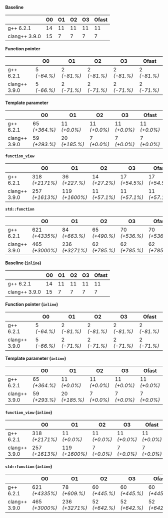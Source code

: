 **Baseline**

|               |  O0  |  O1  |  O2  |  O3  |  Ofast
|---------------|------|------|------|------|-------
|g++ 6.2.1      |  14  |  11  |  11  |  11  |  11
|clang++ 3.9.0  |  15  |  7   |  7   |  7   |  7





**Function pointer**

|               |  O0           |  O1           |  O2           |  O3           |  Ofast
|---------------|---------------|---------------|---------------|---------------|-------------
|g++ 6.2.1      |  5 *(-64.%)*  |  2 *(-81.%)*  |  2 *(-81.%)*  |  2 *(-81.%)*  |  2 *(-81.%)*
|clang++ 3.9.0  |  5 *(-66.%)*  |  2 *(-71.%)*  |  2 *(-71.%)*  |  2 *(-71.%)*  |  2 *(-71.%)*





**Template parameter**

|               |  O0             |  O1             |  O2            |  O3            |  Ofast
|---------------|-----------------|-----------------|----------------|----------------|--------------
|g++ 6.2.1      |  65 *(+364.%)*  |  11 *(+0.0%)*   |  11 *(+0.0%)*  |  11 *(+0.0%)*  |  11 *(+0.0%)*
|clang++ 3.9.0  |  59 *(+293.%)*  |  20 *(+185.%)*  |  7 *(+0.0%)*   |  7 *(+0.0%)*   |  7 *(+0.0%)*





**`function_view`**

|               |  O0              |  O1              |  O2             |  O3             |  Ofast
|---------------|------------------|------------------|-----------------|-----------------|---------------
|g++ 6.2.1      |  318 *(+2171%)*  |  36 *(+227.%)*   |  14 *(+27.2%)*  |  17 *(+54.5%)*  |  17 *(+54.5%)*
|clang++ 3.9.0  |  257 *(+1613%)*  |  119 *(+1600%)*  |  11 *(+57.1%)*  |  11 *(+57.1%)*  |  11 *(+57.1%)*





**`std::function`**

|               |  O0              |  O1              |  O2             |  O3             |  Ofast
|---------------|------------------|------------------|-----------------|-----------------|---------------
|g++ 6.2.1      |  621 *(+4335%)*  |  84 *(+663.%)*   |  65 *(+490.%)*  |  70 *(+536.%)*  |  70 *(+536.%)*
|clang++ 3.9.0  |  465 *(+3000%)*  |  236 *(+3271%)*  |  62 *(+785.%)*  |  62 *(+785.%)*  |  62 *(+785.%)*





**Baseline (`inline`)**

|               |  O0  |  O1  |  O2  |  O3  |  Ofast
|---------------|------|------|------|------|-------
|g++ 6.2.1      |  14  |  11  |  11  |  11  |  11
|clang++ 3.9.0  |  15  |  7   |  7   |  7   |  7





**Function pointer (`inline`)**

|               |  O0           |  O1           |  O2           |  O3           |  Ofast
|---------------|---------------|---------------|---------------|---------------|-------------
|g++ 6.2.1      |  5 *(-64.%)*  |  2 *(-81.%)*  |  2 *(-81.%)*  |  2 *(-81.%)*  |  2 *(-81.%)*
|clang++ 3.9.0  |  5 *(-66.%)*  |  2 *(-71.%)*  |  2 *(-71.%)*  |  2 *(-71.%)*  |  2 *(-71.%)*





**Template parameter (`inline`)**

|               |  O0             |  O1             |  O2            |  O3            |  Ofast
|---------------|-----------------|-----------------|----------------|----------------|--------------
|g++ 6.2.1      |  65 *(+364.%)*  |  11 *(+0.0%)*   |  11 *(+0.0%)*  |  11 *(+0.0%)*  |  11 *(+0.0%)*
|clang++ 3.9.0  |  59 *(+293.%)*  |  20 *(+185.%)*  |  7 *(+0.0%)*   |  7 *(+0.0%)*   |  7 *(+0.0%)*





**`function_view` (`inline`)**

|               |  O0              |  O1              |  O2            |  O3            |  Ofast
|---------------|------------------|------------------|----------------|----------------|--------------
|g++ 6.2.1      |  318 *(+2171%)*  |  11 *(+0.0%)*    |  11 *(+0.0%)*  |  11 *(+0.0%)*  |  11 *(+0.0%)*
|clang++ 3.9.0  |  257 *(+1613%)*  |  119 *(+1600%)*  |  7 *(+0.0%)*   |  7 *(+0.0%)*   |  7 *(+0.0%)*





**`std::function` (`inline`)**

|               |  O0              |  O1              |  O2             |  O3             |  Ofast
|---------------|------------------|------------------|-----------------|-----------------|---------------
|g++ 6.2.1      |  621 *(+4335%)*  |  78 *(+609.%)*   |  60 *(+445.%)*  |  60 *(+445.%)*  |  60 *(+445.%)*
|clang++ 3.9.0  |  465 *(+3000%)*  |  236 *(+3271%)*  |  52 *(+642.%)*  |  52 *(+642.%)*  |  52 *(+642.%)*





